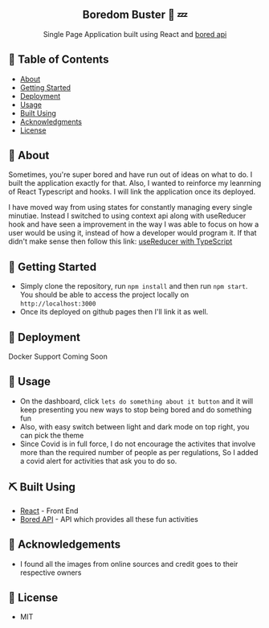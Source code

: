 <h2 align="center">Boredom Buster 🥱 💤 </h2> 

<p align="center"> 
Single Page Application built using React and  <a href="http://www.boredapi.com/">bored api</a>
</p>
  
## 📝 Table of Contents  
- [About](#about)  
- [Getting Started](#getting_started)  
- [Deployment](#deployment)  
- [Usage](#usage)  
- [Built Using](#built_using)  
- [Acknowledgments](#acknowledgement)  
- [License](#license)  
  
## 🏁 About <a name = "#getting_started"></a>  
Sometimes, you're super bored and have run out of ideas on what to do. I built the application exactly for that. Also, I wanted to reinforce my leanrning of React Typescript and hooks. I will link the application once its deployed.

I have moved way from using states for constantly managing every single minutiae. Instead I switched to using
context api along with useReducer hook and have seen a improvement in the way I was able to focus on  how a user would be using it, instead of how a developer would program it. If that didn't make sense then follow this link: <a href="https://www.youtube.com/watch?v=9KzQ9xFSAEU"> useReducer with TypeScript </a>
  
## 🏁 Getting Started <a name = "#getting_started"></a>  
- Simply clone the repository, run `npm install` and then run `npm start`. You should be able to access the project locally on `http://localhost:3000`
- Once its deployed on github pages then I'll link it as well.
  
## 🚀 Deployment <a name = "deployment"></a>  
Docker Support Coming Soon  
  
## 🎈 Usage <a name="usage"></a>  
- On the dashboard, click `lets do something about it button` and it will keep presenting you new ways to stop being bored and do something fun
- Also, with easy switch between light and dark mode on top right, you can pick the theme
- Since Covid is in full force, I do not encourage the activites that involve more than the required number of people as per regulations, So I added a covid alert for activities that ask you to do so.
  
## ⛏️ Built Using <a name = "built_using"></a>  
- [React](https://reactjs.org/) - Front End  
- [Bored API](http://www.boredapi.com/) - API which provides all these fun activities
  
## 👏 Acknowledgements <a name = "acknowledgement"></a>    
- I found all the images from online sources and credit goes to their respective owners
  
## 📝 License <a name = "acknowledgement"></a>  
- MIT


